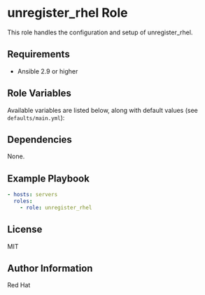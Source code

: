 # unregister_rhel Role

This role handles the configuration and setup of unregister_rhel.

## Requirements

- Ansible 2.9 or higher

## Role Variables

Available variables are listed below, along with default values (see `defaults/main.yml`):

## Dependencies

None.

## Example Playbook

```yaml
- hosts: servers
  roles:
    - role: unregister_rhel
```

## License

MIT

## Author Information

Red Hat
